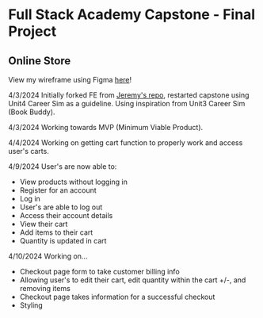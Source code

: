 # Full Stack Academy Capstone - Final Project
## Online Store

View my wireframe using Figma [here](https://www.figma.com/file/gaF3tD8S8R3tP2W4P4gk8C/jay-brdy's-Wireframe-for-Capstone-Project?type=whiteboard&node-id=0%3A1&t=cKUICFxSR8Jok0he-1)!


4/3/2024 Initially forked FE from [Jeremy's repo](https://github.com/FullstackAcademy/2302-ACC-Capstone-FE), restarted capstone using Unit4 Career Sim as a guideline. Using inspiration from Unit3 Career Sim (Book Buddy). 

4/3/2024 Working towards MVP (Minimum Viable Product).

4/4/2024 Working on getting cart function to properly work and access user's carts. 

4/9/2024 User's are now able to:
* View products without logging in
* Register for an account
* Log in
* User's are able to log out
* Access their account details
* View their cart
* Add items to their cart
* Quantity is updated in cart

4/10/2024 Working on...
* Checkout page form to take customer billing info 
* Allowing user's to edit their cart, edit quantity within the cart +/-, and removing items
* Checkout page takes information for a successful checkout
* Styling 

